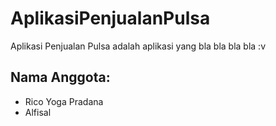 # AplikasiPenjualanPulsa
Aplikasi Penjualan Pulsa adalah aplikasi yang bla bla bla bla :v

Nama Anggota:
  -
  - Rico Yoga Pradana
  - Alfisal 

